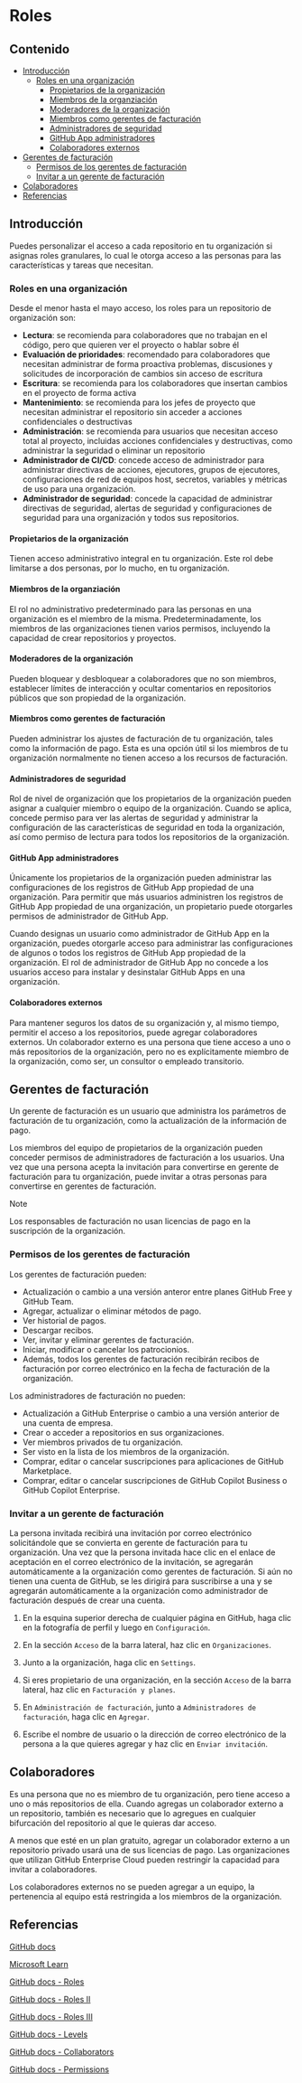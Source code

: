 # Roles

## Contenido

- [Introducción](#introducción)
  - [Roles en una organización](#roles-en-una-organización)
    - [Propietarios de la organización](#propietarios-de-la-organización)
    - [Miembros de la organziación](#miembros-de-la-organziación)
    - [Moderadores de la organización](#moderadores-de-la-organización)
    - [Miembros como gerentes de facturación](#miembros-como-gerentes-de-facturación)
    - [Administradores de seguridad](#administradores-de-seguridad)
    - [GitHub App administradores](#github-app-administradores)
    - [Colaboradores externos](#colaboradores-externos)
- [Gerentes de facturación](#gerentes-de-facturación)
  - [Permisos de los gerentes de facturación](#permisos-de-los-gerentes-de-facturación)
  - [Invitar a un gerente de facturación](#invitar-a-un-gerente-de-facturación)
- [Colaboradores](#colaboradores)
- [Referencias](#referencias)

## Introducción

Puedes personalizar el acceso a cada repositorio en tu organización si asignas roles granulares, lo cual le otorga acceso a las personas para las características y tareas que necesitan.

### Roles en una organización

Desde el menor hasta el mayo acceso, los roles para un repositorio de organización son:

- **Lectura**: se recomienda para colaboradores que no trabajan en el código, pero que quieren ver el proyecto o hablar sobre él
- **Evaluación de prioridades**: recomendado para colaboradores que necesitan administrar de forma proactiva problemas, discusiones y solicitudes de incorporación de cambios sin acceso de escritura
- **Escritura**: se recomienda para los colaboradores que insertan cambios en el proyecto de forma activa
- **Mantenimiento**: se recomienda para los jefes de proyecto que necesitan administrar el repositorio sin acceder a acciones confidenciales o destructivas
- **Administración**: se recomienda para usuarios que necesitan acceso total al proyecto, incluidas acciones confidenciales y destructivas, como administrar la seguridad o eliminar un repositorio
- **Administrador de CI/CD**: concede acceso de administrador para administrar directivas de acciones, ejecutores, grupos de ejecutores, configuraciones de red de equipos host, secretos, variables y métricas de uso para una organización.
- **Administrador de seguridad**: concede la capacidad de administrar directivas de seguridad, alertas de seguridad y configuraciones de seguridad para una organización y todos sus repositorios.

#### Propietarios de la organización

Tienen acceso administrativo integral en tu organización. Este rol debe limitarse a dos personas, por lo mucho, en tu organización.

#### Miembros de la organziación

El rol no administrativo predeterminado para las personas en una organización es el miembro de la misma. Predeterminadamente, los miembros de las organizaciones tienen varios permisos, incluyendo la capacidad de crear repositorios y proyectos.

#### Moderadores de la organización

Pueden bloquear y desbloquear a colaboradores que no son miembros, establecer límites de interacción y ocultar comentarios en repositorios públicos que son propiedad de la organización.

#### Miembros como gerentes de facturación

Pueden administrar los ajustes de facturación de tu organización, tales como la información de pago. Esta es una opción útil si los miembros de tu organización normalmente no tienen acceso a los recursos de facturación.

#### Administradores de seguridad

Rol de nivel de organización que los propietarios de la organización pueden asignar a cualquier miembro o equipo de la organización. Cuando se aplica, concede permiso para ver las alertas de seguridad y administrar la configuración de las características de seguridad en toda la organización, así como permiso de lectura para todos los repositorios de la organización.

#### GitHub App administradores

Únicamente los propietarios de la organización pueden administrar las configuraciones de los registros de GitHub App propiedad de una organización. Para permitir que más usuarios administren los registros de GitHub App propiedad de una organización, un propietario puede otorgarles permisos de administrador de GitHub App.

Cuando designas un usuario como administrador de GitHub App en la organización, puedes otorgarle acceso para administrar las configuraciones de algunos o todos los registros de GitHub App propiedad de la organización. El rol de administrador de GitHub App no concede a los usuarios acceso para instalar y desinstalar GitHub Apps en una organización.

#### Colaboradores externos

Para mantener seguros los datos de su organización y, al mismo tiempo, permitir el acceso a los repositorios, puede agregar colaboradores externos. Un colaborador externo es una persona que tiene acceso a uno o más repositorios de la organización, pero no es explícitamente miembro de la organización, como ser, un consultor o empleado transitorio.

## Gerentes de facturación

Un gerente de facturación es un usuario que administra los parámetros de facturación de tu organización, como la actualización de la información de pago.

Los miembros del equipo de propietarios de la organización pueden conceder permisos de administradores de facturación a los usuarios. Una vez que una persona acepta la invitación para convertirse en gerente de facturación para tu organización, puede invitar a otras personas para convertirse en gerentes de facturación.

> [!NOTE]
> Los responsables de facturación no usan licencias de pago en la suscripción de la organización.

### Permisos de los gerentes de facturación

Los gerentes de facturación pueden:

- Actualización o cambio a una versión anteror entre planes GitHub Free y GitHub Team.
- Agregar, actualizar o eliminar métodos de pago.
- Ver historial de pagos.
- Descargar recibos.
- Ver, invitar y eliminar gerentes de facturación.
- Iniciar, modificar o cancelar los patrocionios.
- Además, todos los gerentes de facturación recibirán recibos de facturación por correo electrónico en la fecha de facturación de la organización.

Los administradores de facturación no pueden:

- Actualización a GitHub Enterprise o cambio a una versión anterior de una cuenta de empresa.
- Crear o acceder a repositorios en sus organizaciones.
- Ver miembros privados de tu organización.
- Ser visto en la lista de los miembros de la organización.
- Comprar, editar o cancelar suscripciones para aplicaciones de GitHub Marketplace.
- Comprar, editar o cancelar suscripciones de GitHub Copilot Business o GitHub Copilot Enterprise.

### Invitar a un gerente de facturación

La persona invitada recibirá una invitación por correo electrónico solicitándole que se convierta en gerente de facturación para tu organización. Una vez que la persona invitada hace clic en el enlace de aceptación en el correo electrónico de la invitación, se agregarán automáticamente a la organización como gerentes de facturación. Si aún no tienen una cuenta de GitHub, se les dirigirá para suscribirse a una y se agregarán automáticamente a la organización como administrador de facturación después de crear una cuenta.

1. En la esquina superior derecha de cualquier página en GitHub, haga clic en la fotografía de perfil y luego en `Configuración`.

2. En la sección `Acceso` de la barra lateral, haz clic en `Organizaciones`.

3. Junto a la organización, haga clic en `Settings`.

4. Si eres propietario de una organización, en la sección `Acceso` de la barra lateral, haz clic en `Facturación y planes`.

5. En `Administración de facturación`, junto a `Administradores de facturación`, haga clic en `Agregar`.

6. Escribe el nombre de usuario o la dirección de correo electrónico de la persona a la que quieres agregar y haz clic en `Enviar invitación`.

## Colaboradores

Es una persona que no es miembro de tu organización, pero tiene acceso a uno o más repositorios de ella. Cuando agregas un colaborador externo a un repositorio, también es necesario que lo agregues en cualquier bifurcación del repositorio al que le quieras dar acceso.

A menos que esté en un plan gratuito, agregar un colaborador externo a un repositorio privado usará una de sus licencias de pago. Las organizaciones que utilizan GitHub Enterprise Cloud pueden restringir la capacidad para invitar a colaboradores.

Los colaboradores externos no se pueden agregar a un equipo, la pertenencia al equipo está restringida a los miembros de la organización.

## Referencias

[GitHub docs](https://docs.github.com/en/organizations/managing-peoples-access-to-your-organization-with-roles/adding-a-billing-manager-to-your-organization)

[Microsoft Learn](https://learn.microsoft.com/en-us/training/modules/github-introduction-administration/2-what-is-github-administration)

[GitHub docs - Roles](https://docs.github.com/en/organizations/managing-peoples-access-to-your-organization-with-roles/roles-in-an-organization)

[GitHub docs - Roles II](https://docs.github.com/en/organizations/managing-user-access-to-your-organizations-repositories/managing-repository-roles/repository-roles-for-an-organization#repository-roles-for-organizations)

[GitHub docs - Roles III](https://docs.github.com/en/organizations/managing-peoples-access-to-your-organization-with-roles/roles-in-an-organization)

[GitHub docs - Levels](https://docs.github.com/en/account-and-profile/setting-up-and-managing-your-personal-account-on-github/managing-user-account-settings/permission-levels-for-a-personal-account-repository)

[GitHub docs - Collaborators](https://docs.github.com/en/organizations/managing-access-to-your-organizations-repositories/adding-outside-collaborators-to-repositories-in-your-organization)

[GitHub docs - Permissions](https://docs.github.com/en/organizations/managing-user-access-to-your-organizations-repositories/managing-repository-roles/repository-roles-for-an-organization)
